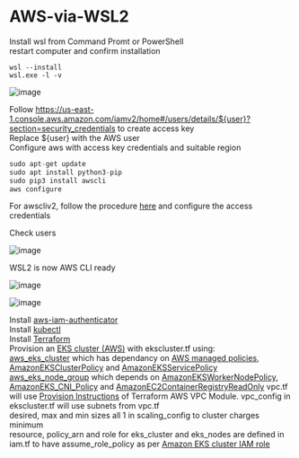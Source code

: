 # AWS-via-WSL2

Install wsl from Command Promt or PowerShell <br>
restart computer and confirm installation<br>
```
wsl --install
wsl.exe -l -v
```
![image](https://github.com/qaswarh/AWS-via-WSL2/assets/47313728/7f578c50-ec27-45b0-835d-ad841110a0cf)

Follow https://us-east-1.console.aws.amazon.com/iamv2/home#/users/details/${user}?section=security_credentials to create access key<br>
Replace ${user} with the AWS user<br>
Configure aws with access key credentials and suitable region<br>
```php
sudo apt-get update
sudo apt install python3-pip
sudo pip3 install awscli
aws configure
```
For awscliv2, follow the procedure [here](https://docs.aws.amazon.com/cli/latest/userguide/getting-started-install.html) and configure the access credentials

Check users<br>

![image](https://github.com/qaswarh/AWS-via-WSL2/assets/47313728/cfe07e67-9dab-462d-b0c8-eb9988b9763c)

WSL2 is now AWS CLI ready<br>

![image](https://github.com/qaswarh/AWS-via-WSL2/assets/47313728/1e10a2f0-aeef-44a2-af1b-ea18ff7cb114)

![image](https://github.com/qaswarh/AWS-via-WSL2/assets/47313728/872ad8db-ab7a-41c1-9328-4afadd8aa488)

Install [aws-iam-authenticator](https://docs.aws.amazon.com/eks/latest/userguide/install-aws-iam-authenticator.html)<br>
Install [kubectl](https://kubernetes.io/docs/tasks/tools/install-kubectl-linux/)<br>
Install [Terraform](https://developer.hashicorp.com/terraform/downloads?ajs_aid=cf16efbb-6de3-4e7e-88b8-1b2434d684d5&product_intent=terraform)<br>
Provision an [EKS cluster (AWS)](https://developer.hashicorp.com/terraform/tutorials/kubernetes/eks) with ekscluster.tf using:<br>
[aws_eks_cluster](https://registry.terraform.io/providers/hashicorp/aws/latest/docs/resources/eks_cluster.html) which has dependancy on [AWS managed policies](https://docs.aws.amazon.com/IAM/latest/UserGuide/access_policies_managed-vs-inline.html#aws-managed-policies), [AmazonEKSClusterPolicy](https://docs.aws.amazon.com/aws-managed-policy/latest/reference/AmazonEKSClusterPolicy.html) and [AmazonEKSServicePolicy](https://docs.aws.amazon.com/aws-managed-policy/latest/reference/AmazonEKSServicePolicy.html)<br>
[aws_eks_node_group](https://registry.terraform.io/providers/hashicorp/aws/latest/docs/data-sources/eks_node_group.html?lang=typescript) which depends on [AmazonEKSWorkerNodePolicy](https://docs.aws.amazon.com/aws-managed-policy/latest/reference/AmazonEKSWorkerNodePolicy.html), [AmazonEKS_CNI_Policy](https://docs.aws.amazon.com/aws-managed-policy/latest/reference/AmazonEKS_CNI_Policy.html) and [AmazonEC2ContainerRegistryReadOnly](https://docs.aws.amazon.com/aws-managed-policy/latest/reference/AmazonEC2ContainerRegistryReadOnly.html)
vpc.tf will use [Provision Instructions](https://registry.terraform.io/modules/terraform-aws-modules/vpc/aws/latest) of Terraform AWS VPC Module. vpc_config in ekscluster.tf will use subnets from vpc.tf<br>
desired, max and min sizes all 1 in scaling_config to cluster charges minimum<br>
resource, policy_arn and role for eks_cluster and eks_nodes are defined in iam.tf to have assume_role_policy as per [Amazon EKS cluster IAM role](https://docs.aws.amazon.com/eks/latest/userguide/service_IAM_role.html)<br>



